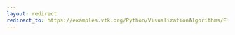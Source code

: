 ```yaml
---
layout: redirect
redirect_to: https://examples.vtk.org/Python/VisualizationAlgorithms/FlyingHeadSlice/
---
```


